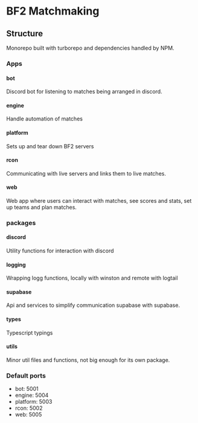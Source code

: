 # BF2 Matchmaking

## Structure

Monorepo built with turborepo and dependencies handled by NPM.

### Apps

#### bot

Discord bot for listening to matches being arranged in discord.

#### engine

Handle automation of matches

#### platform

Sets up and tear down BF2 servers

#### rcon

Communicating with live servers and links them to live matches.

#### web

Web app where users can interact with matches, see scores and stats, set up teams and plan matches.

### packages

#### discord

Utility functions for interaction with discord

#### logging

Wrapping logg functions, locally with winston and remote with logtail

#### supabase

Api and services to simplify communication supabase with supabase.

#### types

Typescript typings

#### utils

Minor util files and functions, not big enough for its own package.

### Default ports

- bot: 5001
- engine: 5004
- platform: 5003
- rcon: 5002
- web: 5005
